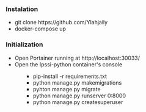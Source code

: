 
<h3>Instalation</h3>
   <ul>
        <li>git clone https://github.com/Ylahjaily</li>
        <li>docker-compose up</li>
    </ul>
<h3>Initialization</h3>
<ul>
    <li> Open Portainer running at http://localhost:30033/ </li>
    <li> Open the Ipssi-python container's console </li>
<ul>    
        <ul>
        <li>pip-install -r requirements.txt</li>
        <li>python manage.py makemigrations</li>
        <li>pyhton manage.py migrate</li>
        <li>python manage.py runserver 0:8000</li>
        <li>python manage.py createsuperuser</li>
        </ul>


